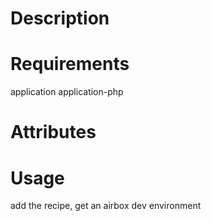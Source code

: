 Description
===========

Requirements
============

application
application-php

Attributes
==========

Usage
=====

add the recipe, get an airbox dev environment
